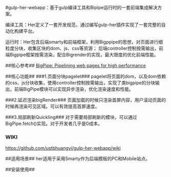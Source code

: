 #gulp-her-webapp：基于gulp编译工具和Bipipe运行时的一套前端集成解决方案。

编译工具：Her定义了一套开发规范，通过编写gulp-her插件实现了一套完整的自动化构建平台。

运行时：Her包含后端smarty和前端框架，利用Bigppipe的思想，对页面进行细粒度分块，收集区块的dom、js、css等资源；
       后端controller控制按需输出，前端Bigpipe框架按需渲染，配合Bigrender的实现，最大限度的优化前端性能。
       
##核心参考##
[BigPipe: Pipelining web pages for high performance](https://www.facebook.com/notes/facebook-engineering/bigpipe-pipelining-web-pages-for-high-performance/389414033919)

##核心功能##
###1.页面分块pagelet###
pagelet将页面的dom，以及dom依赖的css、js分块收集，使用controller控制按需输出，实现了类bigpipe的分块输出，前端BigPipe模块可以实现异步渲染，优化渲染速度和性能。

###2.延迟渲染bigRender###
页面加载的时候只渲染首屏内容，用户滚动页面的时候再渲染可见区域。可以有效提高首屏速度。

###3.局部刷新Quickling###
对于需要局部刷新的模块，可以通过BigPipe.fetch()实现。对于开发者几乎是0成本。

### WIKI ###
https://github.com/ustbhuangyi/gulp-her-webapp/wiki

##适用场景##
her适用于采用Smarty作为后端模板的PC和Mobile站点。

##安装使用##



